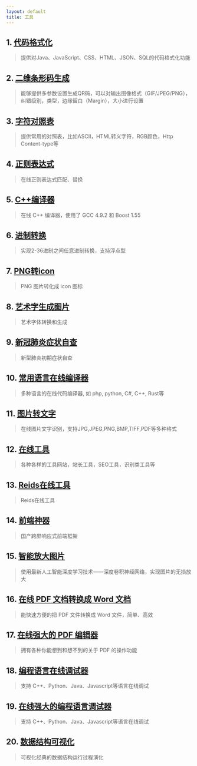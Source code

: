 ```yaml
---
layout: default
title: 工具
---
```


## 1. [代码格式化](https://tool.oschina.net/codeformat)
> 提供对Java、JavaScript、CSS、HTML、JSON、SQL的代码格式化功能

## 2. [二维条形码生成](https://tool.oschina.net/qr)
> 能够提供多参数设置生成QR码，可以对输出图像格式（GIF/JPEG/PNG），纠错级别，类型，边缘留白（Margin），大小进行设置

## 3. [字符对照表](https://tool.oschina.net/commons)
> 提供常用的对照表，比如ASCII，HTML转义字符，RGB颜色，Http Content-type等

## 4. [正则表达式](https://tool.oschina.net/regex)
> 在线正则表达式匹配、替换

## 5. [C++编译器](http://cpp.sh)
> 在线 C++ 编译器，使用了 GCC 4.9.2 和 Boost 1.55

## 6. [进制转换](https://tool.oschina.net/hexconvert)
> 实现2-36进制之间任意进制转换，支持浮点型

## 7. [PNG转icon](https://www.easyicon.net/covert)
> PNG 图片转化成 icon 图标

## 8. [艺术字生成图片](http://www.akuziti.com)
> 艺术字体转换和生成

## 9. [新冠肺炎症状自查](https://covid19.buyaocha.com)
> 新型肺炎初期症状自查

## 10. [常用语言在线编译器](http://www.dooccn.com)
> 多种语言的在线代码编译器, 如 php, python, C#, C++, Rust等

## 11. [图片转文字](http://imagetotxt.com)
> 在线图片文字识别，支持JPG,JPEG,PNG,BMP,TIFF,PDF等多种格式

## 12. [在线工具](http://tools.bugscaner.com)
> 各种各样的工具网站，站长工具，SEO工具，识别类工具等

## 13. [Reids在线工具](https://try.redis.io)
> Reids在线工具

## 14. [前端神器](https://www.pintuer.com)
> 国产跨屏响应式前端框架

## 15. [智能放大图片](https://bigjpg.com)
> 使用最新人工智能深度学习技术——深度卷积神经网络，实现图片的无损放大

## 16. [在线 PDF 文档转换成 Word 文档 ](http://pdfdo.com/pdf-to-word.aspx)
> 能快速方便的把 PDF 文件转换成 Word 文件，简单、高效

## 17. [在线强大的 PDF 编辑器](https://pdfcandy.com/)
> 拥有各种你能想到和想不到的关于 PDF 的操作功能

## 18. [编程语言在线调试器](https://pythontutor.com/visualize.html)
> 支持 C++、Python、Java、Javascript等语言在线调试

## 19. [在线强大的编程语言调试器](https://pythontutor.com/visualize.html)
> 支持 C++、Python、Java、Javascript等语言在线调试

## 20. [数据结构可视化](https://www.cs.usfca.edu/~galles/visualization/Algorithms.html)
> 可视化经典的数据结构运行过程演化
